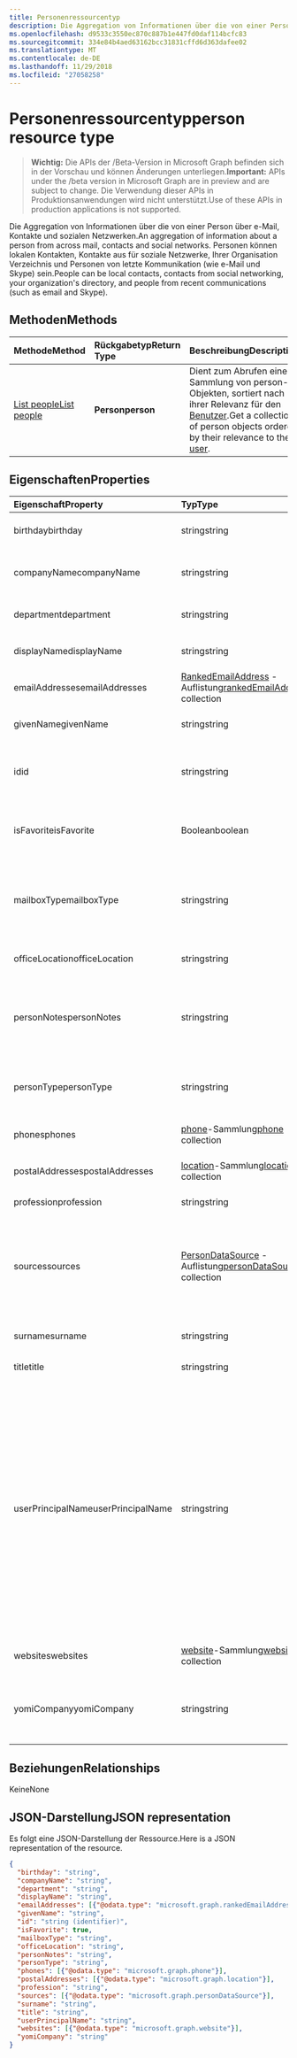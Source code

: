 ```yaml
---
title: Personenressourcentyp
description: Die Aggregation von Informationen über die von einer Person über e-Mail, Kontakte und sozialen Netzwerken. Personen können lokalen Kontakten, Kontakte aus für soziale Netzwerke, Ihrer Organisation Verzeichnis und Personen von letzte Kommunikation (wie e-Mail und Skype) sein.
ms.openlocfilehash: d9533c3550ec870c887b1e447fd0daf114bcfc83
ms.sourcegitcommit: 334e84b4aed63162bcc31831cffd6d363dafee02
ms.translationtype: MT
ms.contentlocale: de-DE
ms.lasthandoff: 11/29/2018
ms.locfileid: "27058258"
---
```

# <a name="person-resource-type"></a><span data-ttu-id="7a597-104">Personenressourcentyp</span><span class="sxs-lookup"><span data-stu-id="7a597-104">person resource type</span></span>

> <span data-ttu-id="7a597-105">**Wichtig:** Die APIs der /Beta-Version in Microsoft Graph befinden sich in der Vorschau und können Änderungen unterliegen.</span><span class="sxs-lookup"><span data-stu-id="7a597-105">**Important:** APIs under the /beta version in Microsoft Graph are in preview and are subject to change.</span></span> <span data-ttu-id="7a597-106">Die Verwendung dieser APIs in Produktionsanwendungen wird nicht unterstützt.</span><span class="sxs-lookup"><span data-stu-id="7a597-106">Use of these APIs in production applications is not supported.</span></span>

<span data-ttu-id="7a597-107">Die Aggregation von Informationen über die von einer Person über e-Mail, Kontakte und sozialen Netzwerken.</span><span class="sxs-lookup"><span data-stu-id="7a597-107">An aggregation of information about a person from across mail, contacts and social networks.</span></span> <span data-ttu-id="7a597-108">Personen können lokalen Kontakten, Kontakte aus für soziale Netzwerke, Ihrer Organisation Verzeichnis und Personen von letzte Kommunikation (wie e-Mail und Skype) sein.</span><span class="sxs-lookup"><span data-stu-id="7a597-108">People can be local contacts, contacts from social networking, your organization's directory, and people from recent communications (such as email and Skype).</span></span>

## <a name="methods"></a><span data-ttu-id="7a597-109">Methoden</span><span class="sxs-lookup"><span data-stu-id="7a597-109">Methods</span></span>

| <span data-ttu-id="7a597-110">Methode</span><span class="sxs-lookup"><span data-stu-id="7a597-110">Method</span></span> | <span data-ttu-id="7a597-111">Rückgabetyp</span><span class="sxs-lookup"><span data-stu-id="7a597-111">Return Type</span></span> | <span data-ttu-id="7a597-112">Beschreibung</span><span class="sxs-lookup"><span data-stu-id="7a597-112">Description</span></span> |
|:---------------|:--------|:----------|
|[<span data-ttu-id="7a597-113">List people</span><span class="sxs-lookup"><span data-stu-id="7a597-113">List people</span></span>](../api/user-list-people.md) | <span data-ttu-id="7a597-114">**Person**</span><span class="sxs-lookup"><span data-stu-id="7a597-114">**person**</span></span> |<span data-ttu-id="7a597-115">Dient zum Abrufen einer Sammlung von person-Objekten, sortiert nach ihrer Relevanz für den [Benutzer](../resources/user.md).</span><span class="sxs-lookup"><span data-stu-id="7a597-115">Get a collection of person objects ordered by their relevance to the [user](../resources/user.md).</span></span>|

## <a name="properties"></a><span data-ttu-id="7a597-116">Eigenschaften</span><span class="sxs-lookup"><span data-stu-id="7a597-116">Properties</span></span>

| <span data-ttu-id="7a597-117">Eigenschaft</span><span class="sxs-lookup"><span data-stu-id="7a597-117">Property</span></span> | <span data-ttu-id="7a597-118">Typ</span><span class="sxs-lookup"><span data-stu-id="7a597-118">Type</span></span> | <span data-ttu-id="7a597-119">Beschreibung</span><span class="sxs-lookup"><span data-stu-id="7a597-119">Description</span></span> |
|:---------------|:--------|:----------|
|<span data-ttu-id="7a597-120">birthday</span><span class="sxs-lookup"><span data-stu-id="7a597-120">birthday</span></span>|<span data-ttu-id="7a597-121">string</span><span class="sxs-lookup"><span data-stu-id="7a597-121">string</span></span>|<span data-ttu-id="7a597-122">Der Geburtstag der Person.</span><span class="sxs-lookup"><span data-stu-id="7a597-122">The person's birthday.</span></span>|
|<span data-ttu-id="7a597-123">companyName</span><span class="sxs-lookup"><span data-stu-id="7a597-123">companyName</span></span>|<span data-ttu-id="7a597-124">string</span><span class="sxs-lookup"><span data-stu-id="7a597-124">string</span></span>|<span data-ttu-id="7a597-125">Der Name des Unternehmens der Person.</span><span class="sxs-lookup"><span data-stu-id="7a597-125">The name of the person's company.</span></span>|
|<span data-ttu-id="7a597-126">department</span><span class="sxs-lookup"><span data-stu-id="7a597-126">department</span></span>|<span data-ttu-id="7a597-127">string</span><span class="sxs-lookup"><span data-stu-id="7a597-127">string</span></span>|<span data-ttu-id="7a597-128">Die Abteilung der Person.</span><span class="sxs-lookup"><span data-stu-id="7a597-128">The person's department.</span></span>|
|<span data-ttu-id="7a597-129">displayName</span><span class="sxs-lookup"><span data-stu-id="7a597-129">displayName</span></span>|<span data-ttu-id="7a597-130">string</span><span class="sxs-lookup"><span data-stu-id="7a597-130">string</span></span>|<span data-ttu-id="7a597-131">Der Anzeigename der Person.</span><span class="sxs-lookup"><span data-stu-id="7a597-131">The person's display name.</span></span>|
|<span data-ttu-id="7a597-132">emailAddresses</span><span class="sxs-lookup"><span data-stu-id="7a597-132">emailAddresses</span></span>|<span data-ttu-id="7a597-133">[RankedEmailAddress](rankedemailaddress.md) -Auflistung</span><span class="sxs-lookup"><span data-stu-id="7a597-133">[rankedEmailAddress](rankedemailaddress.md) collection</span></span>|<span data-ttu-id="7a597-134">Die E-Mail-Adressen der Person.</span><span class="sxs-lookup"><span data-stu-id="7a597-134">The person's email addresses.</span></span>|
|<span data-ttu-id="7a597-135">givenName</span><span class="sxs-lookup"><span data-stu-id="7a597-135">givenName</span></span>|<span data-ttu-id="7a597-136">string</span><span class="sxs-lookup"><span data-stu-id="7a597-136">string</span></span>|<span data-ttu-id="7a597-137">Der Vorname der Person.</span><span class="sxs-lookup"><span data-stu-id="7a597-137">The person's given name.</span></span>|
|<span data-ttu-id="7a597-138">id</span><span class="sxs-lookup"><span data-stu-id="7a597-138">id</span></span>|<span data-ttu-id="7a597-139">string</span><span class="sxs-lookup"><span data-stu-id="7a597-139">string</span></span>|<span data-ttu-id="7a597-p104">Eindeutiger Bezeichner für die Person. Schreibgeschützt.</span><span class="sxs-lookup"><span data-stu-id="7a597-p104">The person's unique identifier. Read-only.</span></span>|
|<span data-ttu-id="7a597-142">isFavorite</span><span class="sxs-lookup"><span data-stu-id="7a597-142">isFavorite</span></span>|<span data-ttu-id="7a597-143">Boolean</span><span class="sxs-lookup"><span data-stu-id="7a597-143">boolean</span></span>|<span data-ttu-id="7a597-144">`true`, wenn der Benutzer diese Person als Favorit gekennzeichnet hat.</span><span class="sxs-lookup"><span data-stu-id="7a597-144">`true` if the user has flagged this person as a favorite.</span></span>|
|<span data-ttu-id="7a597-145">mailboxType</span><span class="sxs-lookup"><span data-stu-id="7a597-145">mailboxType</span></span>|<span data-ttu-id="7a597-146">string</span><span class="sxs-lookup"><span data-stu-id="7a597-146">string</span></span>|<span data-ttu-id="7a597-147">Der Typ des Postfachs an, die durch die e-Mail-Adresse der Person dargestellt wird.</span><span class="sxs-lookup"><span data-stu-id="7a597-147">The type of mailbox that is represented by the person's email address.</span></span>|
|<span data-ttu-id="7a597-148">officeLocation</span><span class="sxs-lookup"><span data-stu-id="7a597-148">officeLocation</span></span>|<span data-ttu-id="7a597-149">string</span><span class="sxs-lookup"><span data-stu-id="7a597-149">string</span></span>|<span data-ttu-id="7a597-150">Der Bürostandort der Person.</span><span class="sxs-lookup"><span data-stu-id="7a597-150">The location of the person's office.</span></span>|
|<span data-ttu-id="7a597-151">personNotes</span><span class="sxs-lookup"><span data-stu-id="7a597-151">personNotes</span></span>|<span data-ttu-id="7a597-152">string</span><span class="sxs-lookup"><span data-stu-id="7a597-152">string</span></span>|<span data-ttu-id="7a597-153">Frei formatierbare Notizen, die der Benutzer zu dieser Person hinzugefügt hat.</span><span class="sxs-lookup"><span data-stu-id="7a597-153">Free-form notes that the user has taken about this person.</span></span>|
|<span data-ttu-id="7a597-154">personType</span><span class="sxs-lookup"><span data-stu-id="7a597-154">personType</span></span>|<span data-ttu-id="7a597-155">string</span><span class="sxs-lookup"><span data-stu-id="7a597-155">string</span></span>|<span data-ttu-id="7a597-156">Der Typ der Person, beispielsweise Verteilerliste.</span><span class="sxs-lookup"><span data-stu-id="7a597-156">The type of person, for example distribution list.</span></span>|
|<span data-ttu-id="7a597-157">phones</span><span class="sxs-lookup"><span data-stu-id="7a597-157">phones</span></span>|<span data-ttu-id="7a597-158">[phone](phone.md)-Sammlung</span><span class="sxs-lookup"><span data-stu-id="7a597-158">[phone](phone.md) collection</span></span>|<span data-ttu-id="7a597-159">Die Telefonnummern der Person.</span><span class="sxs-lookup"><span data-stu-id="7a597-159">The person's phone numbers.</span></span>|
|<span data-ttu-id="7a597-160">postalAddresses</span><span class="sxs-lookup"><span data-stu-id="7a597-160">postalAddresses</span></span>|<span data-ttu-id="7a597-161">[location](location.md)-Sammlung</span><span class="sxs-lookup"><span data-stu-id="7a597-161">[location](location.md) collection</span></span>|<span data-ttu-id="7a597-162">Die Adressen der Person.</span><span class="sxs-lookup"><span data-stu-id="7a597-162">The person's addresses.</span></span>|
|<span data-ttu-id="7a597-163">profession</span><span class="sxs-lookup"><span data-stu-id="7a597-163">profession</span></span>|<span data-ttu-id="7a597-164">string</span><span class="sxs-lookup"><span data-stu-id="7a597-164">string</span></span>|<span data-ttu-id="7a597-165">Der Beruf der Person.</span><span class="sxs-lookup"><span data-stu-id="7a597-165">The person's profession.</span></span>|
|<span data-ttu-id="7a597-166">sources</span><span class="sxs-lookup"><span data-stu-id="7a597-166">sources</span></span>|<span data-ttu-id="7a597-167">[PersonDataSource](persondatasource.md) -Auflistung</span><span class="sxs-lookup"><span data-stu-id="7a597-167">[personDataSource](persondatasource.md) collection</span></span>|<span data-ttu-id="7a597-168">Die Quellen die Benutzerdaten stammen aus, beispielsweise Verzeichnis oder Outlook-Kontakte.</span><span class="sxs-lookup"><span data-stu-id="7a597-168">The sources the user data comes from, for example Directory or Outlook Contacts.</span></span>|
|<span data-ttu-id="7a597-169">surname</span><span class="sxs-lookup"><span data-stu-id="7a597-169">surname</span></span>|<span data-ttu-id="7a597-170">string</span><span class="sxs-lookup"><span data-stu-id="7a597-170">string</span></span>|<span data-ttu-id="7a597-171">Der Nachname der Person.</span><span class="sxs-lookup"><span data-stu-id="7a597-171">The person's surname.</span></span>|
|<span data-ttu-id="7a597-172">title</span><span class="sxs-lookup"><span data-stu-id="7a597-172">title</span></span>|<span data-ttu-id="7a597-173">string</span><span class="sxs-lookup"><span data-stu-id="7a597-173">string</span></span>|<span data-ttu-id="7a597-174">Titel der Person.</span><span class="sxs-lookup"><span data-stu-id="7a597-174">The person's title.</span></span>|
|<span data-ttu-id="7a597-175">userPrincipalName</span><span class="sxs-lookup"><span data-stu-id="7a597-175">userPrincipalName</span></span>|<span data-ttu-id="7a597-176">string</span><span class="sxs-lookup"><span data-stu-id="7a597-176">string</span></span>|<span data-ttu-id="7a597-p105">Der Benutzerprinzipalname der Person. Der UPN ist ein Anmeldename der Person im Internetformat, der auf dem Internetstandard [RFC 822](https://www.ietf.org/rfc/rfc0822.txt) basiert. Gemäß der Konvention sollte er dem E-Mail-Namen der Person zugeordnet sein. Das allgemeine Format lautet alias@domäne.</span><span class="sxs-lookup"><span data-stu-id="7a597-p105">The user principal name (UPN) of the person. The UPN is an Internet-style login name for the person based on the Internet standard [RFC 822](https://www.ietf.org/rfc/rfc0822.txt). By convention, this should map to the person's email name. The general format is alias@domain.</span></span>|
|<span data-ttu-id="7a597-181">websites</span><span class="sxs-lookup"><span data-stu-id="7a597-181">websites</span></span>|<span data-ttu-id="7a597-182">[website](website.md)-Sammlung</span><span class="sxs-lookup"><span data-stu-id="7a597-182">[website](website.md) collection</span></span>|<span data-ttu-id="7a597-183">Die Websites der Person.</span><span class="sxs-lookup"><span data-stu-id="7a597-183">The person's websites.</span></span>|
|<span data-ttu-id="7a597-184">yomiCompany</span><span class="sxs-lookup"><span data-stu-id="7a597-184">yomiCompany</span></span>|<span data-ttu-id="7a597-185">string</span><span class="sxs-lookup"><span data-stu-id="7a597-185">string</span></span>|<span data-ttu-id="7a597-186">Der phonetische japanische Firmenname des Unternehmens der Person.</span><span class="sxs-lookup"><span data-stu-id="7a597-186">The phonetic Japanese name of the person's company.</span></span>|

## <a name="relationships"></a><span data-ttu-id="7a597-187">Beziehungen</span><span class="sxs-lookup"><span data-stu-id="7a597-187">Relationships</span></span>

<span data-ttu-id="7a597-188">Keine</span><span class="sxs-lookup"><span data-stu-id="7a597-188">None</span></span>

## <a name="json-representation"></a><span data-ttu-id="7a597-189">JSON-Darstellung</span><span class="sxs-lookup"><span data-stu-id="7a597-189">JSON representation</span></span>

<span data-ttu-id="7a597-190">Es folgt eine JSON-Darstellung der Ressource.</span><span class="sxs-lookup"><span data-stu-id="7a597-190">Here is a JSON representation of the resource.</span></span>

<!-- {
  "blockType": "resource",
  "optionalProperties": [

  ],
  "@odata.type": "microsoft.graph.person"
}-->

```json
{
  "birthday": "string",
  "companyName": "string",
  "department": "string",
  "displayName": "string",
  "emailAddresses": [{"@odata.type": "microsoft.graph.rankedEmailAddress"}],
  "givenName": "string",
  "id": "string (identifier)",
  "isFavorite": true,
  "mailboxType": "string",
  "officeLocation": "string",
  "personNotes": "string",
  "personType": "string",
  "phones": [{"@odata.type": "microsoft.graph.phone"}],
  "postalAddresses": [{"@odata.type": "microsoft.graph.location"}],
  "profession": "string",
  "sources": [{"@odata.type": "microsoft.graph.personDataSource"}],
  "surname": "string",
  "title": "string",
  "userPrincipalName": "string",
  "websites": [{"@odata.type": "microsoft.graph.website"}],
  "yomiCompany": "string"
}

```

<!-- uuid: 8fcb5dbc-d5aa-4681-8e31-b001d5168d79
2015-10-25 14:57:30 UTC -->
<!-- {
  "type": "#page.annotation",
  "description": "person resource",
  "keywords": "",
  "section": "documentation",
  "tocPath": ""
}-->
